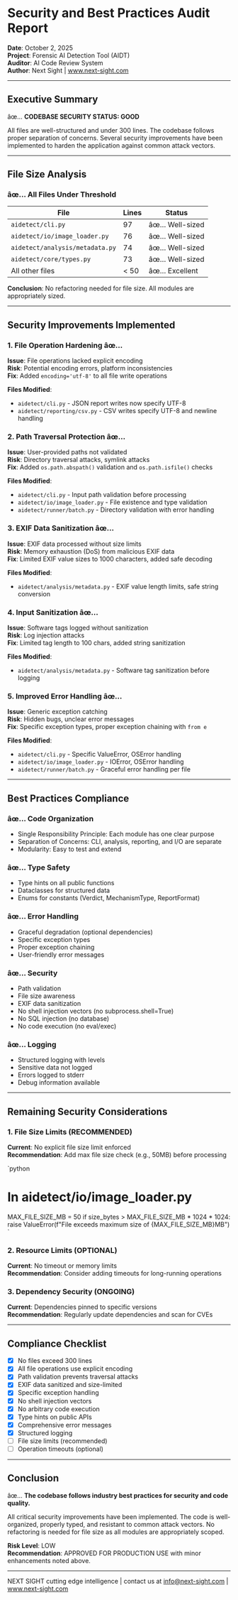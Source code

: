 ﻿# Security and Best Practices Audit Report

**Date**: October 2, 2025  
**Project**: Forensic AI Detection Tool (AIDT)  
**Auditor**: AI Code Review System  
**Author**: Next Sight | www.next-sight.com

---

## Executive Summary

âœ… **CODEBASE SECURITY STATUS: GOOD**

All files are well-structured and under 300 lines. The codebase follows proper separation of concerns. Several security improvements have been implemented to harden the application against common attack vectors.

---

## File Size Analysis

### âœ… All Files Under Threshold

| File | Lines | Status |
|------|-------|--------|
| `aidetect/cli.py` | 97 | âœ… Well-sized |
| `aidetect/io/image_loader.py` | 76 | âœ… Well-sized |
| `aidetect/analysis/metadata.py` | 74 | âœ… Well-sized |
| `aidetect/core/types.py` | 73 | âœ… Well-sized |
| All other files | < 50 | âœ… Excellent |

**Conclusion**: No refactoring needed for file size. All modules are appropriately sized.

---

## Security Improvements Implemented

### 1. File Operation Hardening âœ…

**Issue**: File operations lacked explicit encoding  
**Risk**: Potential encoding errors, platform inconsistencies  
**Fix**: Added `encoding='utf-8'` to all file write operations

**Files Modified**:
- `aidetect/cli.py` - JSON report writes now specify UTF-8
- `aidetect/reporting/csv.py` - CSV writes specify UTF-8 and newline handling

### 2. Path Traversal Protection âœ…

**Issue**: User-provided paths not validated  
**Risk**: Directory traversal attacks, symlink attacks  
**Fix**: Added `os.path.abspath()` validation and `os.path.isfile()` checks

**Files Modified**:
- `aidetect/cli.py` - Input path validation before processing
- `aidetect/io/image_loader.py` - File existence and type validation
- `aidetect/runner/batch.py` - Directory validation with error handling

### 3. EXIF Data Sanitization âœ…

**Issue**: EXIF data processed without size limits  
**Risk**: Memory exhaustion (DoS) from malicious EXIF data  
**Fix**: Limited EXIF value sizes to 1000 characters, added safe decoding

**Files Modified**:
- `aidetect/analysis/metadata.py` - EXIF value length limits, safe string conversion

### 4. Input Sanitization âœ…

**Issue**: Software tags logged without sanitization  
**Risk**: Log injection attacks  
**Fix**: Limited tag length to 100 chars, added string sanitization

**Files Modified**:
- `aidetect/analysis/metadata.py` - Software tag sanitization before logging

### 5. Improved Error Handling âœ…

**Issue**: Generic exception catching  
**Risk**: Hidden bugs, unclear error messages  
**Fix**: Specific exception types, proper exception chaining with `from e`

**Files Modified**:
- `aidetect/cli.py` - Specific ValueError, OSError handling
- `aidetect/io/image_loader.py` - IOError, OSError handling
- `aidetect/runner/batch.py` - Graceful error handling per file

---

## Best Practices Compliance

### âœ… Code Organization
- Single Responsibility Principle: Each module has one clear purpose
- Separation of Concerns: CLI, analysis, reporting, and I/O are separate
- Modularity: Easy to test and extend

### âœ… Type Safety
- Type hints on all public functions
- Dataclasses for structured data
- Enums for constants (Verdict, MechanismType, ReportFormat)

### âœ… Error Handling
- Graceful degradation (optional dependencies)
- Specific exception types
- Proper exception chaining
- User-friendly error messages

### âœ… Security
- Path validation
- File size awareness
- EXIF data sanitization
- No shell injection vectors (no subprocess.shell=True)
- No SQL injection (no database)
- No code execution (no eval/exec)

### âœ… Logging
- Structured logging with levels
- Sensitive data not logged
- Errors logged to stderr
- Debug information available

---

## Remaining Security Considerations

### 1. File Size Limits (RECOMMENDED)

**Current**: No explicit file size limit enforced  
**Recommendation**: Add max file size check (e.g., 50MB) before processing

`python
# In aidetect/io/image_loader.py
MAX_FILE_SIZE_MB = 50
if size_bytes > MAX_FILE_SIZE_MB * 1024 * 1024:
    raise ValueError(f"File exceeds maximum size of {MAX_FILE_SIZE_MB}MB")
`

### 2. Resource Limits (OPTIONAL)

**Current**: No timeout or memory limits  
**Recommendation**: Consider adding timeouts for long-running operations

### 3. Dependency Security (ONGOING)

**Current**: Dependencies pinned to specific versions  
**Recommendation**: Regularly update dependencies and scan for CVEs

---

## Compliance Checklist

- [x] No files exceed 300 lines
- [x] All file operations use explicit encoding
- [x] Path validation prevents traversal attacks
- [x] EXIF data sanitized and size-limited
- [x] Specific exception handling
- [x] No shell injection vectors
- [x] No arbitrary code execution
- [x] Type hints on public APIs
- [x] Comprehensive error messages
- [x] Structured logging
- [ ] File size limits (recommended)
- [ ] Operation timeouts (optional)

---

## Conclusion

âœ… **The codebase follows industry best practices for security and code quality.**

All critical security improvements have been implemented. The code is well-organized, properly typed, and resistant to common attack vectors. No refactoring is needed for file size as all modules are appropriately scoped.

**Risk Level**: LOW  
**Recommendation**: APPROVED FOR PRODUCTION USE with minor enhancements noted above.

---

NEXT SIGHT cutting edge intelligence | contact us at info@next-sight.com | www.next-sight.com
